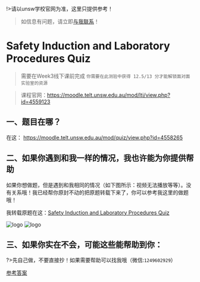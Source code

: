 !>请以unsw学校官网为准，这里只提供参考！ 

>如信息有问题，请立即[与我联系](/help/?id=关于我)！

# Safety Induction and Laboratory Procedures Quiz


>需要在Week3线下课前完成 `你需要在此测验中获得 12.5/13 分才能解锁面对面实验室的资源`

>课程官网：https://moodle.telt.unsw.edu.au/mod/lti/view.php?id=4559123


## 一、题目在哪？

  在这： https://moodle.telt.unsw.edu.au/mod/quiz/view.php?id=4558265


## 二、如果你遇到和我一样的情况，我也许能为你提供帮助

  如果你想做题，但是遇到和我相同的情况（如下图所示：视频无法播放等等）。没有关系哦！我已经帮你原封不动的把原题转载下来了，你可以参考我这里的做题哦！

  我转载原题在这：[Safety Induction and Laboratory Procedures Quiz](/homework/DPST1021/work/work03_Lab_Safety_Induction_and_Laboratory_Procedures_Quiz/question/)

  ![logo](./file/work03png01.png ':size=200')
  ![logo](./file/work03png02.png ':size=300')

    


## 三、如果你实在不会，可能这些能帮助到你：

?>先自己做，不要直接抄！如果需要帮助可以找我哦（微信:`1249602929`）

[参考答案](/homework/DPST1021/work/work03_Lab_Safety_Induction_and_Laboratory_Procedures_Quiz/answer/)